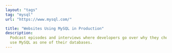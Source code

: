 ```yaml
---
layout: "tags"
tag: "mysql"
url: "https://www.mysql.com/"

title: "Websites Using MySQL in Production"
description:
  Podcast episodes and interviews where developers go over why they chose to
  use MySQL as one of their databases.
---
```

